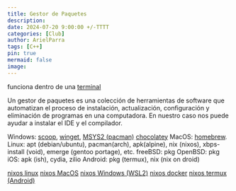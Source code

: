 ```yaml
---
title: Gestor de Paquetes
description: 
date: 2024-07-20 9:00:00 +/-TTTT
categories: [Club]
author: ArielParra 
tags: [C++]
pin: true
mermaid: false
image:
---
```



funciona dentro de una [terminal](https://cpc-gallos.github.io/blog/Terminales)

Un gestor de paquetes es una colección de herramientas de software que automatizan el proceso de instalación, actualización, configuración y eliminación de programas en una computadora. En nuestro caso nos puede ayudar a instalar el IDE y el compilador.


Windows: [scoop](https://scoop.sh/), [winget](https://winget.run/), [MSYS2 (pacman)](https://packages.msys2.org/queue) [chocolatey](https://chocolatey.org/)
MacOS: [homebrew](https://brew.sh/).
Linux: apt (debian/ubuntu), pacman(arch), apk(alpine), nix (nixos), xbps-install (void), emerge (gentoo portage), etc.
freeBSD: pkg
OpenBSD: pkg
iOS: apk (ish), cydia, zilio 
Android:</mark> pkg (termux), nix (nix on droid)

[nixos linux](https://nixos.org/download/#nix-install-linux)
[nixos MacOS](https://nixos.org/download/#nix-install-macos)
[nixos Windows (WSL2)](https://nixos.org/download/#nix-install-windows)
[nixos docker](https://nixos.org/download/#nix-install-docker)
[nixos termux (Android)](https://f-droid.org/es/packages/com.termux.nix/)